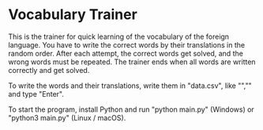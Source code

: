 # Vocabulary Trainer

This is the trainer for quick learning of the vocabulary of the foreign language. You have to write the correct words by their translations in the random order. After each attempt, the correct words get solved, and the wrong words must be repeated. The trainer ends when all words are written correctly and get solved.

To write the words and their translations, write them in "data.csv", like "<word>","<translation>" and type "Enter".

To start the program, install Python and run "python main.py" (Windows) or "python3 main.py" (Linux / macOS).